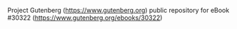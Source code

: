 Project Gutenberg (https://www.gutenberg.org) public repository for eBook #30322 (https://www.gutenberg.org/ebooks/30322)
